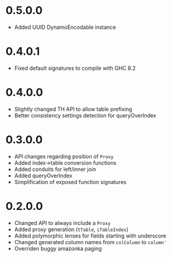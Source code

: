 # 0.5.0.0

- Added UUID DynamoEncodable instance

# 0.4.0.1

- Fixed default signatures to compile with GHC 8.2

# 0.4.0.0

- Slightly changed TH API to allow table prefixing
- Better consistency settings detection for queryOverIndex

# 0.3.0.0

- API changes regarding position of `Proxy`
- Added index->table conversion functions
- Added conduits for left/inner join
- Added queryOverIndex
- Simplification of exposed function signatures

# 0.2.0.0

- Changed API to always include a `Proxy`
- Added proxy generation (`tTable`, `iTableIndex`)
- Added polymorphic lenses for fields starting with underscore
- Changed generated column names from `colColumn` to `column'`
- Overriden buggy amazonka paging
